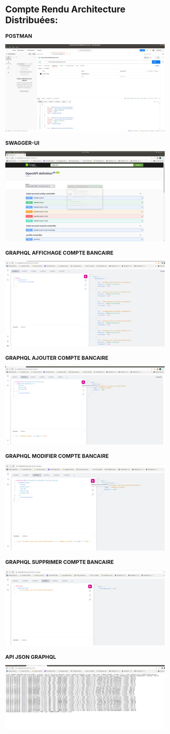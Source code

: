 <h1>Compte Rendu Architecture Distribuées:</h1>
<h3>POSTMAN</h3>
<img src="captures/11.png" />

<h3>SWAGGER-UI</h3>
<img src="captures/4.png" />

<h3>GRAPHQL AFFICHAGE COMPTE BANCAIRE </h3>
<img src="captures/5.png" />

<h3>GRAPHQL AJOUTER COMPTE BANCAIRE </h3>
<img src="captures/6.png" />

<h3>GRAPHQL MODIFIER COMPTE BANCAIRE</h3>
<img src="captures/7.png" />

<h3>GRAPHQL SUPPRIMER COMPTE BANCAIRE</h3>
<img src="captures/8.png" />

<h3>API JSON GRAPHQL</h3>
<img src="captures/9.png" />

